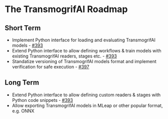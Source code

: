 # The TransmogrifAI Roadmap

## Short Term

- Implement Python interface for loading and evaluating TransmogrifAI models - [#393](https://github.com/salesforce/TransmogrifAI/issues/393)
- Extend Python interface to allow defining workflows & train models with existing TransmogrifAI readers, stages etc. - [#393](https://github.com/salesforce/TransmogrifAI/issues/393)
- Standatize versioning of TransmogrifAI models format and implement verification for safe execution - [#397](https://github.com/salesforce/TransmogrifAI/issues/397)


## Long Term

- Extend Python interface to allow defining custom readers & stages with Python code snippets - [#393](https://github.com/salesforce/TransmogrifAI/issues/393)
- Allow exporting TransmogrifAI models in MLeap or other popular format, e.g. ONNX

